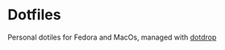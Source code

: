 # Dotfiles

Personal dotiles for Fedora and MacOs, managed with [dotdrop](https://github.com/deadc0de6/dotdrop)
